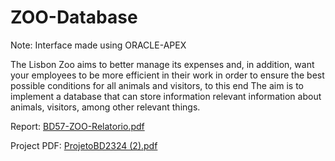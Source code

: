 # ZOO-Database
Note: Interface made using ORACLE-APEX

The Lisbon Zoo aims to better manage its expenses and, in addition, want your employees to be more efficient in their work in order to ensure the best possible conditions for all animals and visitors, to this end The aim is to implement a database that can store information relevant information about animals, visitors, among other relevant things.

Report:
[BD57-ZOO-Relatorio.pdf](https://github.com/user-attachments/files/18659126/BD57-ZOO-Relatorio.pdf)


Project PDF:
[ProjetoBD2324 (2).pdf](https://github.com/user-attachments/files/18659148/ProjetoBD2324.2.pdf)
